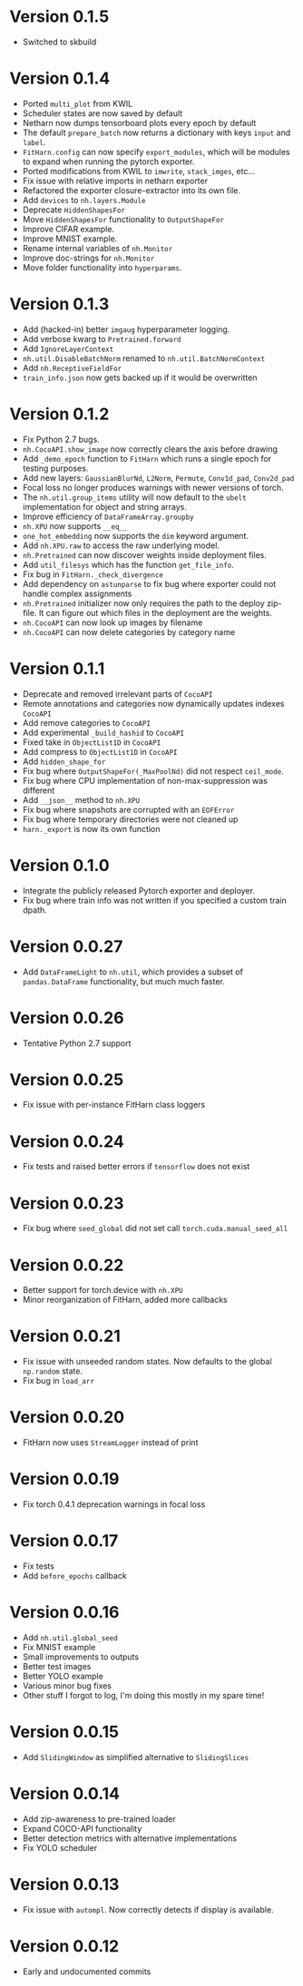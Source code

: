 Version 0.1.5
==============
* Switched to skbuild

Version 0.1.4
==============
* Ported `multi_plot` from KWIL 
* Scheduler states are now saved by default
* Netharn now dumps tensorboard plots every epoch by default
* The default `prepare_batch` now returns a dictionary with keys `input` and `label`.
* `FitHarn.config` can now specify `export_modules`, which will be modules to
  expand when running the pytorch exporter.
* Ported modifications from KWIL to `imwrite`, `stack_imges`, etc...
* Fix issue with relative imports in netharn exporter
* Refactored the exporter closure-extractor into its own file.
* Add `devices` to `nh.layers.Module`
* Deprecate `HiddenShapesFor`
* Move `HiddenShapesFor` functionality to `OutputShapeFor`
* Improve CIFAR example.
* Improve MNIST example.
* Rename internal variables of `nh.Monitor`
* Improve doc-strings for `nh.Monitor`
* Move folder functionality into `hyperparams`.

Version 0.1.3
==============
* Add (hacked-in) better `imgaug` hyperparameter logging. 
* Add verbose kwarg to `Pretrained.forward`
* Add `IgnoreLayerContext`
* `nh.util.DisableBatchNorm` renamed to  `nh.util.BatchNormContext`
* Add `nh.ReceptiveFieldFor`
* `train_info.json` now gets backed up if it would be overwritten


Version 0.1.2
==============
* Fix Python 2.7 bugs. 
* `nh.CocoAPI.show_image` now correctly clears the axis before drawing
* Add `_demo_epoch` function to `FitHarn` which runs a single epoch for testing purposes.
* Add new layers: `GaussianBlurNd`, `L2Norm`, `Permute`, `Conv1d_pad`, `Conv2d_pad`
* Focal loss no longer produces warnings with newer versions of torch.
* The `nh.util.group_items` utility will now default to the `ubelt` implementation for object and string arrays.
* Improve efficiency of `DataFrameArray.groupby`
* `nh.XPU` now supports `__eq__`
* `one_hot_embedding` now supports the `dim` keyword argument.
* Add `nh.XPU.raw` to access the raw underlying model.
* `nh.Pretrained` can now discover weights inside deployment files.
* Add `util_filesys` which has the function `get_file_info`.
* Fix bug in `FitHarn._check_divergence`
* Add dependency on `astunparse` to fix bug where exporter could not handle complex assignments
* `nh.Pretrained` initializer now only requires the path to the deploy zip-file. It can figure out which files in the deployment are the weights.
* `nh.CocoAPI` can now look up images by filename
* `nh.CocoAPI` can now delete categories by category name


Version 0.1.1
==============
* Deprecate and removed irrelevant parts of `CocoAPI`
* Remote annotations and categories now dynamically updates indexes `CocoAPI`
* Add remove categories to `CocoAPI`
* Add experimental `_build_hashid` to `CocoAPI`
* Fixed take in `ObjectList1D` in `CocoAPI`
* Add compress to `ObjectList1D` in `CocoAPI`
* Add `hidden_shape_for`
* Fix bug where `OutputShapeFor(_MaxPoolNd)` did not respect `ceil_mode`.
* Fix bug where CPU implementation of non-max-suppression was different
* Add `__json__` method to `nh.XPU`
* Fix bug where snapshots are corrupted with an `EOFError`
* Fix bug where temporary directories were not cleaned up
* `harn._export` is now its own function


Version 0.1.0
==============
* Integrate the publicly released Pytorch exporter and deployer.
* Fix bug where train info was not written if you specified a custom train dpath.


Version 0.0.27
==============
* Add `DataFrameLight` to `nh.util`, which provides a subset of `pandas.DataFrame` functionality, but much much faster.


Version 0.0.26
==============
* Tentative Python 2.7 support


Version 0.0.25
==============
* Fix issue with per-instance FitHarn class loggers


Version 0.0.24
==============
* Fix tests and raised better errors if `tensorflow` does not exist


Version 0.0.23
==============
* Fix bug where `seed_global` did not set call `torch.cuda.manual_seed_all`


Version 0.0.22
==============
* Better support for torch.device with `nh.XPU`
* Minor reorganization of FitHarn, added more callbacks



Version 0.0.21
==============
* Fix issue with unseeded random states. Now defaults to the global `np.random` state.
* Fix bug in `load_arr`


Version 0.0.20
==============
* FitHarn now uses `StreamLogger` instead of print


Version 0.0.19
==============
* Fix torch 0.4.1 deprecation warnings in focal loss


Version 0.0.17
==============
* Fix tests
* Add `before_epochs` callback



Version 0.0.16
==============
* Add `nh.util.global_seed`
* Fix MNIST example
* Small improvements to outputs
* Better test images
* Better YOLO example
* Various minor bug fixes
* Other stuff I forgot to log, I'm doing this mostly in my spare time!


Version 0.0.15
==============
* Add `SlidingWindow` as simplified alternative to `SlidingSlices`


Version 0.0.14
==============
* Add zip-awareness to pre-trained loader 
* Expand COCO-API functionality
* Better detection metrics with alternative implementations
* Fix YOLO scheduler


Version 0.0.13
==============
* Fix issue with `autompl`. Now correctly detects if display is available. 

Version 0.0.12
==============
* Early and undocumented commits
